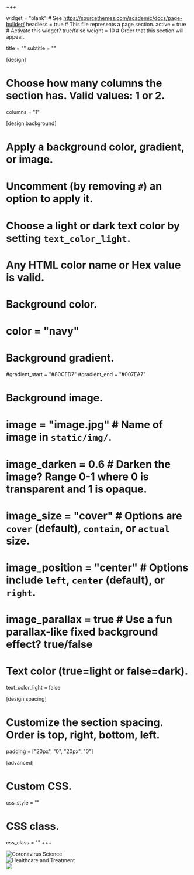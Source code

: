 +++

widget = "blank"  # See https://sourcethemes.com/academic/docs/page-builder/
headless = true  # This file represents a page section.
active = true  # Activate this widget? true/false
weight = 10  # Order that this section will appear.

title = ""
subtitle = ""

[design]
  # Choose how many columns the section has. Valid values: 1 or 2.
  columns = "1"

[design.background]
  # Apply a background color, gradient, or image.
  #   Uncomment (by removing `#`) an option to apply it.
  #   Choose a light or dark text color by setting `text_color_light`.
  #   Any HTML color name or Hex value is valid.

  # Background color.
  # color = "navy"
  
  # Background gradient.
  #gradient_start = "#80CED7"
  #gradient_end = "#007EA7"
  
  # Background image.
  # image = "image.jpg"  # Name of image in `static/img/`.
  # image_darken = 0.6  # Darken the image? Range 0-1 where 0 is transparent and 1 is opaque.
  # image_size = "cover"  #  Options are `cover` (default), `contain`, or `actual` size.
  # image_position = "center"  # Options include `left`, `center` (default), or `right`.
  # image_parallax = true  # Use a fun parallax-like fixed background effect? true/false
  
  # Text color (true=light or false=dark).
  text_color_light = false

[design.spacing]
  # Customize the section spacing. Order is top, right, bottom, left.
  padding = ["20px", "0", "20px", "0"]

[advanced]
 # Custom CSS. 
 css_style = ""
 
 # CSS class.
 css_class = ""
+++

<div class="container-fluid">

  <div class="row align-items-center justify-content-around">
    <div class="col-xs-12 col-sm-12 col-md-3 col-lg-3 col-xl-3 mb-4">
      <img class="img-fluid" src="https://github.com/dickansj/MasterYourPPE/blob/master/assets/images/news/covid-science.png?raw=true" alt="Coronavirus Science">
    </div>
    <div class="col-xs-12 col-sm-12 col-md-3 col-lg-3 col-xl-3 mb-4">
      <img class="img-fluid" src="https://github.com/dickansj/MasterYourPPE/blob/master/assets/images/news/covid-healthcare.png?raw=true" alt="Healthcare and Treatment">
    </div>
    <div class="col-xs-12 col-sm-12 col-md-3 col-lg-3 col-xl-3 mb-4">
      <a href="https://covid19.who.int/" target="_blank" alt="WHO Coronavirus Dashboard"><img class="img-fluid" src="https://github.com/dickansj/MasterYourPPE/blob/master/assets/images/news/who-dashboard.png?raw=true"></a>
    </div>
  </div>
  
</div>
